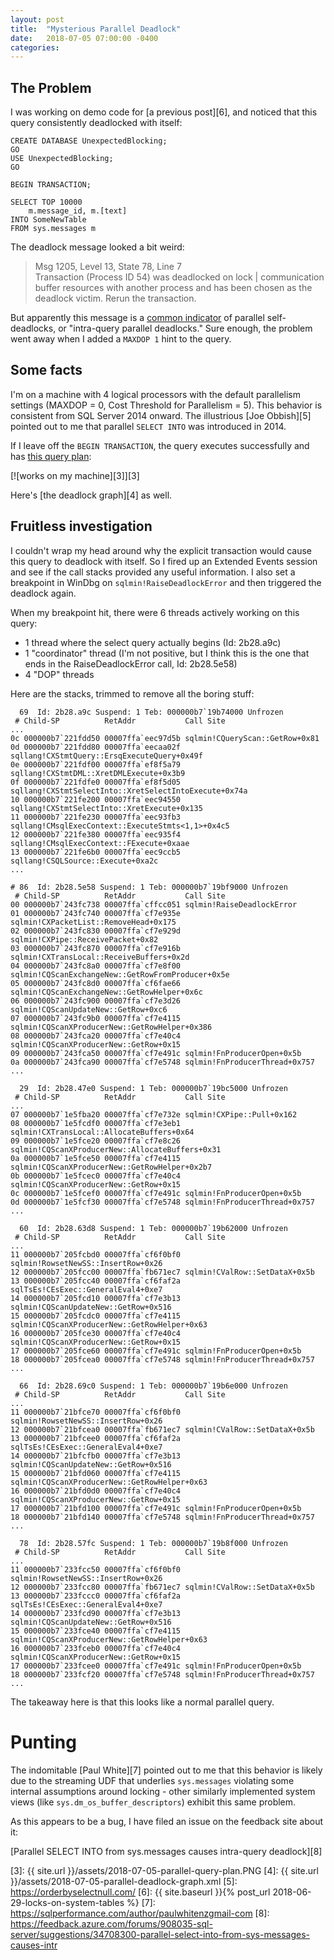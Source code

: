 ```yaml
---
layout: post
title:  "Mysterious Parallel Deadlock"
date:   2018-07-05 07:00:00 -0400
categories: 
---
```

## The Problem
I was working on demo code for [a previous post][6], and noticed that this query consistently deadlocked with itself:

    CREATE DATABASE UnexpectedBlocking;
	GO
    USE UnexpectedBlocking;
    GO
    
    BEGIN TRANSACTION;
    
    SELECT TOP 10000
    	m.message_id, m.[text]
    INTO SomeNewTable
    FROM sys.messages m

The deadlock message looked a bit weird:

> Msg 1205, Level 13, State 78, Line 7  
> Transaction (Process ID 54) was deadlocked on lock | communication buffer resources with another process and has been chosen as the deadlock victim. Rerun the transaction.

But apparently this message is a [common indicator][2] of parallel self-deadlocks, or "intra-query parallel deadlocks."  Sure enough, the problem went away when I added a `MAXDOP 1` hint to the query.

## Some facts
I'm on a machine with 4 logical processors with the default parallelism settings (MAXDOP = 0, Cost Threshold for Parallelism = 5).  This behavior is consistent from SQL Server 2014 onward.  The illustrious [Joe Obbish][5] pointed out to me that parallel `SELECT INTO` was introduced in 2014.

If I leave off the `BEGIN TRANSACTION`, the query executes successfully and has [this query plan][1]:

[![works on my machine][3]][3]

Here's [the deadlock graph][4] as well.

## Fruitless investigation
I couldn't wrap my head around why the explicit transaction would cause this query to deadlock with itself.  So I fired up an Extended Events session and see if the call stacks provided any useful information.  I also set a breakpoint in WinDbg on `sqlmin!RaiseDeadlockError` and then triggered the deadlock again.

When my breakpoint hit, there were 6 threads actively working on this query:

- 1 thread where the select query actually begins (Id: 2b28.a9c)
- 1 "coordinator" thread (I'm not positive, but I think this is the one that ends in the RaiseDeadlockError call, Id: 2b28.5e58)
- 4 "DOP" threads

Here are the stacks, trimmed to remove all the boring stuff:

      69  Id: 2b28.a9c Suspend: 1 Teb: 000000b7`19b74000 Unfrozen
     # Child-SP          RetAddr           Call Site
    ...
    0c 000000b7`221fdd50 00007ffa`eec97d5b sqlmin!CQueryScan::GetRow+0x81
    0d 000000b7`221fdd80 00007ffa`eecaa02f sqllang!CXStmtQuery::ErsqExecuteQuery+0x49f
    0e 000000b7`221fdf00 00007ffa`ef8f5a79 sqllang!CXStmtDML::XretDMLExecute+0x3b9
    0f 000000b7`221fdfe0 00007ffa`ef8f5d05 sqllang!CXStmtSelectInto::XretSelectIntoExecute+0x74a
    10 000000b7`221fe200 00007ffa`eec94550 sqllang!CXStmtSelectInto::XretExecute+0x135
    11 000000b7`221fe230 00007ffa`eec93fb3 sqllang!CMsqlExecContext::ExecuteStmts<1,1>+0x4c5
    12 000000b7`221fe380 00007ffa`eec935f4 sqllang!CMsqlExecContext::FExecute+0xaae
    13 000000b7`221fe6b0 00007ffa`eec9ccb5 sqllang!CSQLSource::Execute+0xa2c
    ...

    # 86  Id: 2b28.5e58 Suspend: 1 Teb: 000000b7`19bf9000 Unfrozen
     # Child-SP          RetAddr           Call Site
    00 000000b7`243fc738 00007ffa`cffcc051 sqlmin!RaiseDeadlockError
    01 000000b7`243fc740 00007ffa`cf7e935e sqlmin!CXPacketList::RemoveHead+0x175
    02 000000b7`243fc830 00007ffa`cf7e929d sqlmin!CXPipe::ReceivePacket+0x82
    03 000000b7`243fc870 00007ffa`cf7e916b sqlmin!CXTransLocal::ReceiveBuffers+0x2d
    04 000000b7`243fc8a0 00007ffa`cf7e8f00 sqlmin!CQScanExchangeNew::GetRowFromProducer+0x5e
    05 000000b7`243fc8d0 00007ffa`cf6fae66 sqlmin!CQScanExchangeNew::GetRowHelper+0x6c
    06 000000b7`243fc900 00007ffa`cf7e3d26 sqlmin!CQScanUpdateNew::GetRow+0xc6
    07 000000b7`243fc9b0 00007ffa`cf7e4115 sqlmin!CQScanXProducerNew::GetRowHelper+0x386
    08 000000b7`243fca20 00007ffa`cf7e40c4 sqlmin!CQScanXProducerNew::GetRow+0x15
    09 000000b7`243fca50 00007ffa`cf7e491c sqlmin!FnProducerOpen+0x5b
    0a 000000b7`243fca90 00007ffa`cf7e5748 sqlmin!FnProducerThread+0x757
    ...

      29  Id: 2b28.47e0 Suspend: 1 Teb: 000000b7`19bc5000 Unfrozen
     # Child-SP          RetAddr           Call Site
    ...
    07 000000b7`1e5fba20 00007ffa`cf7e732e sqlmin!CXPipe::Pull+0x162
    08 000000b7`1e5fcdf0 00007ffa`cf7e3eb1 sqlmin!CXTransLocal::AllocateBuffers+0x64
    09 000000b7`1e5fce20 00007ffa`cf7e8c26 sqlmin!CQScanXProducerNew::AllocateBuffers+0x31
    0a 000000b7`1e5fce50 00007ffa`cf7e4115 sqlmin!CQScanXProducerNew::GetRowHelper+0x2b7
    0b 000000b7`1e5fcec0 00007ffa`cf7e40c4 sqlmin!CQScanXProducerNew::GetRow+0x15
    0c 000000b7`1e5fcef0 00007ffa`cf7e491c sqlmin!FnProducerOpen+0x5b
    0d 000000b7`1e5fcf30 00007ffa`cf7e5748 sqlmin!FnProducerThread+0x757
    ...
    
      60  Id: 2b28.63d8 Suspend: 1 Teb: 000000b7`19b62000 Unfrozen
     # Child-SP          RetAddr           Call Site
    ...
    11 000000b7`205fcbd0 00007ffa`cf6f0bf0 sqlmin!RowsetNewSS::InsertRow+0x26
    12 000000b7`205fcc00 00007ffa`fb671ec7 sqlmin!CValRow::SetDataX+0x5b
    13 000000b7`205fcc40 00007ffa`cf6faf2a sqlTsEs!CEsExec::GeneralEval4+0xe7
    14 000000b7`205fcd10 00007ffa`cf7e3b13 sqlmin!CQScanUpdateNew::GetRow+0x516
    15 000000b7`205fcdc0 00007ffa`cf7e4115 sqlmin!CQScanXProducerNew::GetRowHelper+0x63
    16 000000b7`205fce30 00007ffa`cf7e40c4 sqlmin!CQScanXProducerNew::GetRow+0x15
    17 000000b7`205fce60 00007ffa`cf7e491c sqlmin!FnProducerOpen+0x5b
    18 000000b7`205fcea0 00007ffa`cf7e5748 sqlmin!FnProducerThread+0x757
    ...
    
      66  Id: 2b28.69c0 Suspend: 1 Teb: 000000b7`19b6e000 Unfrozen
     # Child-SP          RetAddr           Call Site
    ...
    11 000000b7`21bfce70 00007ffa`cf6f0bf0 sqlmin!RowsetNewSS::InsertRow+0x26
    12 000000b7`21bfcea0 00007ffa`fb671ec7 sqlmin!CValRow::SetDataX+0x5b
    13 000000b7`21bfcee0 00007ffa`cf6faf2a sqlTsEs!CEsExec::GeneralEval4+0xe7
    14 000000b7`21bfcfb0 00007ffa`cf7e3b13 sqlmin!CQScanUpdateNew::GetRow+0x516
    15 000000b7`21bfd060 00007ffa`cf7e4115 sqlmin!CQScanXProducerNew::GetRowHelper+0x63
    16 000000b7`21bfd0d0 00007ffa`cf7e40c4 sqlmin!CQScanXProducerNew::GetRow+0x15
    17 000000b7`21bfd100 00007ffa`cf7e491c sqlmin!FnProducerOpen+0x5b
    18 000000b7`21bfd140 00007ffa`cf7e5748 sqlmin!FnProducerThread+0x757
    ...
    
      78  Id: 2b28.57fc Suspend: 1 Teb: 000000b7`19b8f000 Unfrozen
     # Child-SP          RetAddr           Call Site
    ...
    11 000000b7`233fcc50 00007ffa`cf6f0bf0 sqlmin!RowsetNewSS::InsertRow+0x26
    12 000000b7`233fcc80 00007ffa`fb671ec7 sqlmin!CValRow::SetDataX+0x5b
    13 000000b7`233fccc0 00007ffa`cf6faf2a sqlTsEs!CEsExec::GeneralEval4+0xe7
    14 000000b7`233fcd90 00007ffa`cf7e3b13 sqlmin!CQScanUpdateNew::GetRow+0x516
    15 000000b7`233fce40 00007ffa`cf7e4115 sqlmin!CQScanXProducerNew::GetRowHelper+0x63
    16 000000b7`233fceb0 00007ffa`cf7e40c4 sqlmin!CQScanXProducerNew::GetRow+0x15
    17 000000b7`233fcee0 00007ffa`cf7e491c sqlmin!FnProducerOpen+0x5b
    18 000000b7`233fcf20 00007ffa`cf7e5748 sqlmin!FnProducerThread+0x757
    ...

The takeaway here is that this looks like a normal parallel query.  

# Punting

The indomitable [Paul White][7] pointed out to me that this behavior is likely due to the streaming UDF that underlies `sys.messages` violating some internal assumptions around locking - other similarly implemented system views (like `sys.dm_os_buffer_descriptors`) exhibit this same problem.

As this appears to be a bug, I have filed an issue on the feedback site about it:

[Parallel SELECT INTO from sys.messages causes intra-query deadlock][8]

[1]: https://www.brentozar.com/pastetheplan/?id=rkRJMNQzm
[2]: https://dba.stackexchange.com/a/72170/6141
[3]: {{ site.url }}/assets/2018-07-05-parallel-query-plan.PNG
[4]: {{ site.url }}/assets/2018-07-05-parallel-deadlock-graph.xml
[5]: https://orderbyselectnull.com/
[6]: {{ site.baseurl }}{% post_url 2018-06-29-locks-on-system-tables %}
[7]: https://sqlperformance.com/author/paulwhitenzgmail-com
[8]: https://feedback.azure.com/forums/908035-sql-server/suggestions/34708300-parallel-select-into-from-sys-messages-causes-intr